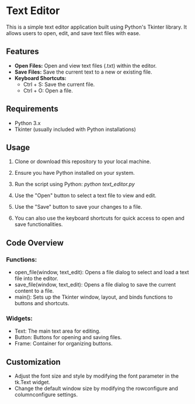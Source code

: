 # Text Editor
This is a simple text editor application built using Python's Tkinter library. It allows users to open, edit, and save text files with ease.

## Features
* **Open Files:** Open and view text files (.txt) within the editor.
* **Save Files:** Save the current text to a new or existing file.
* **Keyboard Shortcuts:**
    * Ctrl + S: Save the current file.
    * Ctrl + O: Open a file.
      
## Requirements
* Python 3.x
* Tkinter (usually included with Python installations)
  
## Usage
1. Clone or download this repository to your local machine.

2. Ensure you have Python installed on your system.

3. Run the script using Python:
  *python text_editor.py*
   
4. Use the "Open" button to select a text file to view and edit.

5. Use the "Save" button to save your changes to a file.

6. You can also use the keyboard shortcuts for quick access to open and save functionalities.

## Code Overview
### Functions:

* open_file(window, text_edit): Opens a file dialog to select and load a text file into the editor.
* save_file(window, text_edit): Opens a file dialog to save the current content to a file.
* main(): Sets up the Tkinter window, layout, and binds functions to buttons and shortcuts.
  
### Widgets:

* Text: The main text area for editing.
* Button: Buttons for opening and saving files.
* Frame: Container for organizing buttons.
  
## Customization
* Adjust the font size and style by modifying the font parameter in the tk.Text widget.
* Change the default window size by modifying the rowconfigure and columnconfigure settings.
